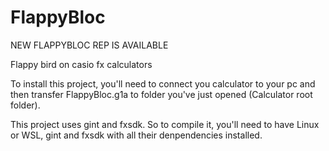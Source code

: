 # FlappyBloc

NEW FLAPPYBLOC REP IS AVAILABLE

Flappy bird on casio fx calculators

To install this project, you'll need to connect you calculator to your pc and then transfer FlappyBloc.g1a to folder you've just opened (Calculator root folder).

This project uses gint and fxsdk. So to compile it, you'll need to have Linux or WSL, gint and fxsdk with all their denpendencies installed.
